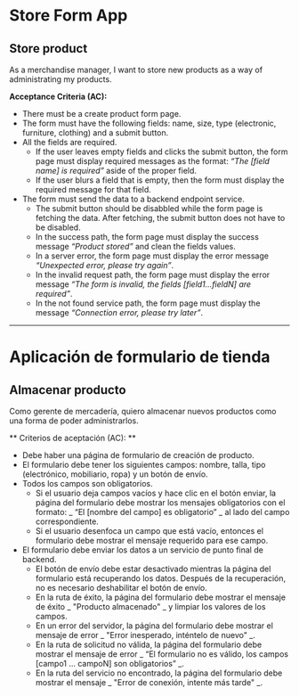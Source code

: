 # Store Form App

## Store product

As a merchandise manager, I want to store new products as a way of
administrating my products.

**Acceptance Criteria (AC):**

- There must be a create product form page.
- The form must have the following fields: name, size, type (electronic,
  furniture, clothing) and a submit button.
- All the fields are required.
    - If the user leaves empty fields and clicks the submit button, the form page
      must display required messages as the format: _“The [field name] is
      required”_ aside of the proper field.
    - If the user blurs a field that is empty, then the form must display the
      required message for that field.
- The form must send the data to a backend endpoint service.
    - The submit button should be disabbled while the form page is fetching the
      data. After fetching, the submit button does not have to be disabled.
    - In the success path, the form page must display the success message
      _“Product stored”_ and clean the fields values.
    - In a server error, the form page must display the error message _“Unexpected
      error, please try again”_.
    - In the invalid request path, the form page must display the error message
      _“The form is invalid, the fields [field1...fieldN] are required”_.
    - In the not found service path, the form page must display the message
      _“Connection error, please try later”_.

---

# Aplicación de formulario de tienda

## Almacenar producto

Como gerente de mercadería, quiero almacenar nuevos productos como una forma de
poder administrarlos.

** Criterios de aceptación (AC): **

- Debe haber una página de formulario de creación de producto.
- El formulario debe tener los siguientes campos: nombre, talla, tipo
  (electrónico, mobiliario, ropa) y un botón de envío.
- Todos los campos son obligatorios.
    - Si el usuario deja campos vacíos y hace clic en el botón enviar, la página
      del formulario debe mostrar los mensajes obligatorios con el formato: _ “El
      [nombre del campo] es obligatorio” _ al lado del campo correspondiente.
    - Si el usuario desenfoca un campo que está vacío, entonces el formulario debe
      mostrar el mensaje requerido para ese campo.
- El formulario debe enviar los datos a un servicio de punto final de backend.
    - El botón de envío debe estar desactivado mientras la página del formulario
      está recuperando los datos. Después de la recuperación, no es necesario
      deshabilitar el botón de envío.
    - En la ruta de éxito, la página del formulario debe mostrar el mensaje de
      éxito _ "Producto almacenado" _ y limpiar los valores de los campos.
    - En un error del servidor, la página del formulario debe mostrar el mensaje
      de error _ "Error inesperado, inténtelo de nuevo" _.
    - En la ruta de solicitud no válida, la página del formulario debe mostrar el
      mensaje de error _ “El formulario no es válido, los campos [campo1 ...
      campoN] son ​​obligatorios” _.
    - En la ruta del servicio no encontrado, la página del formulario debe mostrar
      el mensaje _ "Error de conexión, intente más tarde" _.
